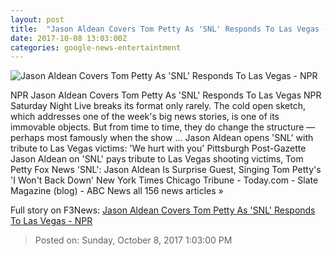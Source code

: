 ```yaml
---
layout: post
title:  "Jason Aldean Covers Tom Petty As 'SNL' Responds To Las Vegas - NPR"
date: 2017-10-08 13:03:00Z
categories: google-news-entertaintment
---
```


![Jason Aldean Covers Tom Petty As 'SNL' Responds To Las Vegas - NPR](https://media.npr.org/assets/img/2017/10/08/nup_180213_0001_wide-d68505b3e6c7cf2ea1bf800a9793110b6f944c9c.jpg?s=1400)

NPR Jason Aldean Covers Tom Petty As 'SNL' Responds To Las Vegas NPR Saturday Night Live breaks its format only rarely. The cold open sketch, which addresses one of the week's big news stories, is one of its immovable objects. But from time to time, they do change the structure — perhaps most famously when the show ... Jason Aldean opens 'SNL' with tribute to Las Vegas victims: 'We hurt with you' Pittsburgh Post-Gazette Jason Aldean on 'SNL' pays tribute to Las Vegas shooting victims, Tom Petty Fox News 'SNL': Jason Aldean Is Surprise Guest, Singing Tom Petty's 'I Won't Back Down' New York Times Chicago Tribune - Today.com - Slate Magazine (blog) - ABC News all 156 news articles »


Full story on F3News: [Jason Aldean Covers Tom Petty As 'SNL' Responds To Las Vegas - NPR](http://www.f3nws.com/n/fSrT4)

> Posted on: Sunday, October 8, 2017 1:03:00 PM
